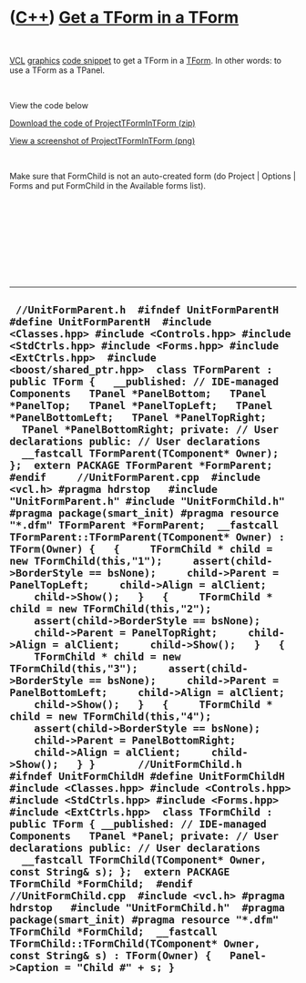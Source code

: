 
 

 

 

 

 

([C++](Cpp.md)) [Get a TForm in a TForm](CppTFormInTForm.md)
==============================================================

 

[VCL](CppVcl.md) [graphics](CppVclGraphics.md) [code
snippet](CppVclCodeSnippets.md) to get a TForm in a
[TForm](CppTForm.md). In other words: to use a TForm as a TPanel.

 

View the code below

[Download the code of ProjectTFormInTForm (zip)](CppTFormInTForm.zip)

[View a screenshot of ProjectTFormInTForm (png)](CppTFormInTForm.PNG)

 

Make sure that FormChild is not an auto-created form (do Project |
Options | Forms and put FormChild in the Available forms list).

 

 

 

 

 

  ---------------------------------------------------------------------------------------------------------------------------------------------------------------------------------------------------------------------------------------------------------------------------------------------------------------------------------------------------------------------------------------------------------------------------------------------------------------------------------------------------------------------------------------------------------------------------------------------------------------------------------------------------------------------------------------------------------------------------------------------------------------------------------------------------------------------------------------------------------------------------------------------------------------------------------------------------------------------------------------------------------------------------------------------------------------------------------------------------------------------------------------------------------------------------------------------------------------------------------------------------------------------------------------------------------------------------------------------------------------------------------------------------------------------------------------------------------------------------------------------------------------------------------------------------------------------------------------------------------------------------------------------------------------------------------------------------------------------------------------------------------------------------------------------------------------------------------------------------------------------------------------------------------------------------------------------------------------------------------------------------------------------------------------------------------------------------------------------------------------------------------------------------------------------------------------------------------------------------------------------------------------------------------------------------------------------------------------------------------------------------------------------------------------------------------------------
  ` //UnitFormParent.h  #ifndef UnitFormParentH #define UnitFormParentH  #include <Classes.hpp> #include <Controls.hpp> #include <StdCtrls.hpp> #include <Forms.hpp> #include <ExtCtrls.hpp>  #include <boost/shared_ptr.hpp>  class TFormParent : public TForm {   __published: // IDE-managed Components   TPanel *PanelBottom;   TPanel *PanelTop;   TPanel *PanelTopLeft;   TPanel *PanelBottomLeft;   TPanel *PanelTopRight;   TPanel *PanelBottomRight; private: // User declarations public: // User declarations   __fastcall TFormParent(TComponent* Owner); };  extern PACKAGE TFormParent *FormParent;  #endif     //UnitFormParent.cpp  #include <vcl.h> #pragma hdrstop   #include "UnitFormParent.h" #include "UnitFormChild.h"  #pragma package(smart_init) #pragma resource "*.dfm" TFormParent *FormParent;  __fastcall TFormParent::TFormParent(TComponent* Owner) : TForm(Owner) {   {     TFormChild * child = new TFormChild(this,"1");     assert(child->BorderStyle == bsNone);     child->Parent = PanelTopLeft;     child->Align = alClient;     child->Show();   }   {     TFormChild * child = new TFormChild(this,"2");     assert(child->BorderStyle == bsNone);     child->Parent = PanelTopRight;     child->Align = alClient;     child->Show();   }   {     TFormChild * child = new TFormChild(this,"3");     assert(child->BorderStyle == bsNone);     child->Parent = PanelBottomLeft;     child->Align = alClient;     child->Show();   }   {     TFormChild * child = new TFormChild(this,"4");     assert(child->BorderStyle == bsNone);     child->Parent = PanelBottomRight;     child->Align = alClient;     child->Show();   } }       //UnitFormChild.h   #ifndef UnitFormChildH #define UnitFormChildH  #include <Classes.hpp> #include <Controls.hpp> #include <StdCtrls.hpp> #include <Forms.hpp> #include <ExtCtrls.hpp>  class TFormChild : public TForm { __published: // IDE-managed Components   TPanel *Panel; private: // User declarations public: // User declarations   __fastcall TFormChild(TComponent* Owner, const String& s); };  extern PACKAGE TFormChild *FormChild;  #endif    //UnitFormChild.cpp  #include <vcl.h> #pragma hdrstop   #include "UnitFormChild.h"  #pragma package(smart_init) #pragma resource "*.dfm" TFormChild *FormChild;  __fastcall TFormChild::TFormChild(TComponent* Owner, const String& s) : TForm(Owner) {   Panel->Caption = "Child #" + s; }`
  ---------------------------------------------------------------------------------------------------------------------------------------------------------------------------------------------------------------------------------------------------------------------------------------------------------------------------------------------------------------------------------------------------------------------------------------------------------------------------------------------------------------------------------------------------------------------------------------------------------------------------------------------------------------------------------------------------------------------------------------------------------------------------------------------------------------------------------------------------------------------------------------------------------------------------------------------------------------------------------------------------------------------------------------------------------------------------------------------------------------------------------------------------------------------------------------------------------------------------------------------------------------------------------------------------------------------------------------------------------------------------------------------------------------------------------------------------------------------------------------------------------------------------------------------------------------------------------------------------------------------------------------------------------------------------------------------------------------------------------------------------------------------------------------------------------------------------------------------------------------------------------------------------------------------------------------------------------------------------------------------------------------------------------------------------------------------------------------------------------------------------------------------------------------------------------------------------------------------------------------------------------------------------------------------------------------------------------------------------------------------------------------------------------------------------------------------

 

 

 

 

 

 

